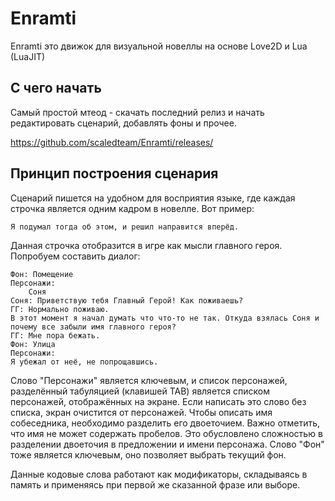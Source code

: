 # Enramti
Enramti это движок для визуальной новеллы на основе Love2D и Lua (LuaJIT)

## С чего начать
Самый простой мтеод - скачать последний релиз и начать редактировать сценарий, добавлять фоны и прочее.

https://github.com/scaledteam/Enramti/releases/

## Принцип построения сценария
Сценарий пишется на удобном для восприятия языке, где каждая строчка является одним кадром в новелле. Вот пример:
```
Я подумал тогда об этом, и решил направится вперёд.
```
Данная строчка отобразится в игре как мысли главного героя. Попробуем составить диалог:
```
Фон: Помещение
Персонажи:
    Соня
Соня: Приветствую тебя Главный Герой! Как поживаешь?
ГГ: Нормально поживаю.
В этот момент я начал думать что что-то не так. Откуда взялась Соня и почему все забыли имя главного героя?
ГГ: Мне пора бежать.
Фон: Улица
Персонажи:
Я убежал от неё, не попрощавшись.
```
Слово "Персонажи" является ключевым, и список персонажей, разделённый табуляцией (клавишей TAB) является списком персонажей, отображённых на экране.
Если написать это слово без списка, экран очистится от персонажей.
Чтобы описать имя собеседника, необходимо разделить его двоеточием. Важно отметить, что имя не может содержать пробелов.
Это обусловлено сложностью в разделении двоеточия в предложении и имени персонажа.
Слово "Фон" тоже является ключевым, оно позволяет выбрать текущий фон.

Данные кодовые слова работают как модификаторы, складываясь в память и применяясь при первой же сказанной фразе или выборе.
